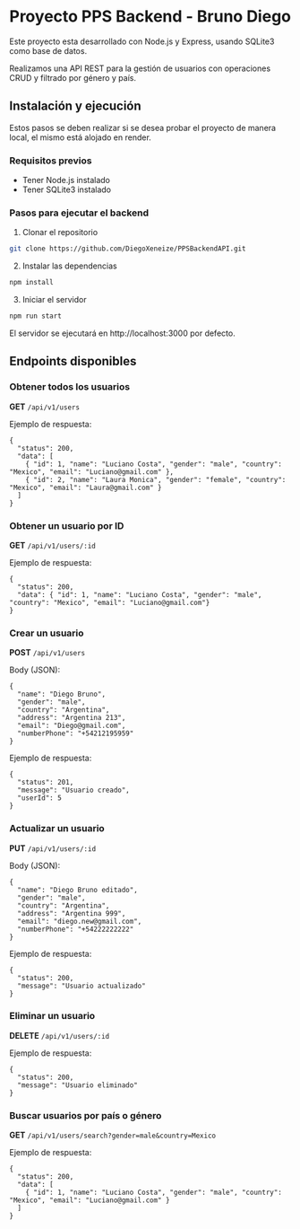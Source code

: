 # Proyecto PPS Backend - Bruno Diego
Este proyecto esta desarrollado con Node.js y Express, usando SQLite3 como base de datos.

Realizamos una API REST para la gestión de usuarios con operaciones CRUD y filtrado por género y país.

## Instalación y ejecución

Estos pasos se deben realizar si se desea probar el proyecto de manera local, el mismo está alojado en render.

### Requisitos previos

- Tener Node.js instalado
- Tener SQLite3 instalado

### Pasos para ejecutar el backend

1. Clonar el repositorio

```bash
git clone https://github.com/DiegoXeneize/PPSBackendAPI.git
```

2. Instalar las dependencias

```bash
npm install
```

3. Iniciar el servidor

```bash
npm run start
```

El servidor se ejecutará en http://localhost:3000 por defecto.

## Endpoints disponibles

### Obtener todos los usuarios

**GET** `/api/v1/users`

Ejemplo de respuesta:

```
{
  "status": 200,
  "data": [
    { "id": 1, "name": "Luciano Costa", "gender": "male", "country": "Mexico", "email": "Luciano@gmail.com" },
    { "id": 2, "name": "Laura Monica", "gender": "female", "country": "Mexico", "email": "Laura@gmail.com" }
  ]
}
```

### Obtener un usuario por ID

**GET** `/api/v1/users/:id`

Ejemplo de respuesta:

```
{
  "status": 200,
  "data": { "id": 1, "name": "Luciano Costa", "gender": "male", "country": "Mexico", "email": "Luciano@gmail.com"}
}
```

### Crear un usuario

**POST** `/api/v1/users`

Body (JSON):
```
{
  "name": "Diego Bruno",
  "gender": "male",
  "country": "Argentina",
  "address": "Argentina 213",
  "email": "Diego@gmail.com",
  "numberPhone": "+54212195959"
}
```
Ejemplo de respuesta:
```
{
  "status": 201,
  "message": "Usuario creado",
  "userId": 5
}
```

### Actualizar un usuario

**PUT** `/api/v1/users/:id`

Body (JSON):
```
{
  "name": "Diego Bruno editado",
  "gender": "male",
  "country": "Argentina",
  "address": "Argentina 999",
  "email": "diego.new@gmail.com",
  "numberPhone": "+54222222222"
}
```
Ejemplo de respuesta:
```
{
  "status": 200,
  "message": "Usuario actualizado"
}
```

### Eliminar un usuario

**DELETE** `/api/v1/users/:id`

Ejemplo de respuesta:
```
{
  "status": 200,
  "message": "Usuario eliminado"
}
```

### Buscar usuarios por país o género

**GET** `/api/v1/users/search?gender=male&country=Mexico`

Ejemplo de respuesta:
```
{
  "status": 200,
  "data": [
    { "id": 1, "name": "Luciano Costa", "gender": "male", "country": "Mexico", "email": "Luciano@gmail.com" }
  ]
}
```

